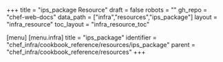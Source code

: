 +++
title = "ips_package Resource"
draft = false
robots = ""
gh_repo = "chef-web-docs"
data_path = ["infra","resources","ips_package"]
layout = "infra_resource"
toc_layout = "infra_resource_toc"

[menu]
  [menu.infra]
    title = "ips_package"
    identifier = "chef_infra/cookbook_reference/resources/ips_package"
    parent = "chef_infra/cookbook_reference/resources"
+++

<!-- The contents of this page are automatically generated from the ips_package.yaml file in the data directory. -->
<!-- To suggest a change, edit the https://github.com/chef/chef/blob/main/lib/chef/resource/ips_package.rb file
      and submit a pull request to the https://github.com/chef/chef repository. -->
